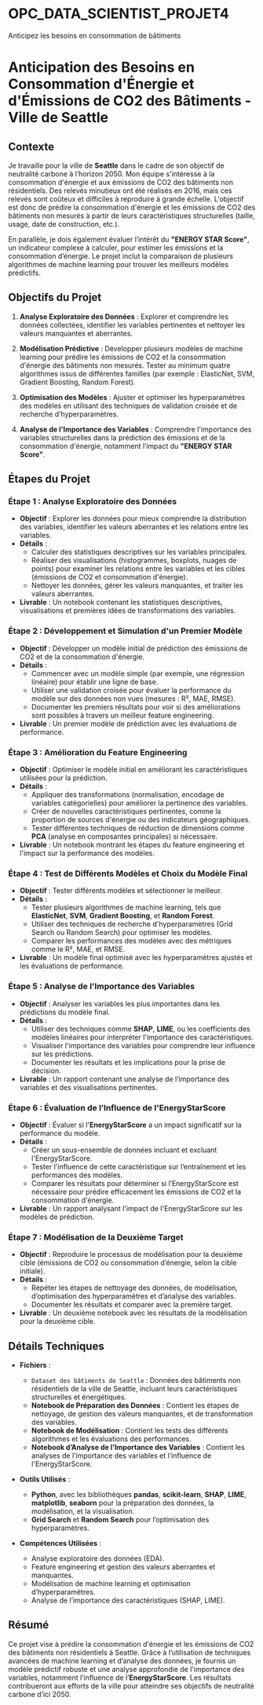 # OPC_DATA_SCIENTIST_PROJET4
Anticipez les besoins en consommation de bâtiments


# Anticipation des Besoins en Consommation d'Énergie et d'Émissions de CO2 des Bâtiments - Ville de Seattle

## Contexte

Je travaille pour la ville de **Seattle** dans le cadre de son objectif de neutralité carbone à l’horizon 2050. Mon équipe s'intéresse à la consommation d'énergie et aux émissions de CO2 des bâtiments non résidentiels. Des relevés minutieux ont été réalisés en 2016, mais ces relevés sont coûteux et difficiles à reproduire à grande échelle. L'objectif est donc de prédire la consommation d'énergie et les émissions de CO2 des bâtiments non mesurés à partir de leurs caractéristiques structurelles (taille, usage, date de construction, etc.).

En parallèle, je dois également évaluer l’intérêt du **"ENERGY STAR Score"**, un indicateur complexe à calculer, pour estimer les émissions et la consommation d’énergie. Le projet inclut la comparaison de plusieurs algorithmes de machine learning pour trouver les meilleurs modèles prédictifs.

## Objectifs du Projet

1. **Analyse Exploratoire des Données** : Explorer et comprendre les données collectées, identifier les variables pertinentes et nettoyer les valeurs manquantes et aberrantes.
   
2. **Modélisation Prédictive** : Développer plusieurs modèles de machine learning pour prédire les émissions de CO2 et la consommation d'énergie des bâtiments non mesurés. Tester au minimum quatre algorithmes issus de différentes familles (par exemple : ElasticNet, SVM, Gradient Boosting, Random Forest).

3. **Optimisation des Modèles** : Ajuster et optimiser les hyperparamètres des modèles en utilisant des techniques de validation croisée et de recherche d’hyperparamètres.

4. **Analyse de l'Importance des Variables** : Comprendre l'importance des variables structurelles dans la prédiction des émissions et de la consommation d'énergie, notamment l’impact du **"ENERGY STAR Score"**.

## Étapes du Projet

### Étape 1 : Analyse Exploratoire des Données

- **Objectif** : Explorer les données pour mieux comprendre la distribution des variables, identifier les valeurs aberrantes et les relations entre les variables.
- **Détails** :
  - Calculer des statistiques descriptives sur les variables principales.
  - Réaliser des visualisations (histogrammes, boxplots, nuages de points) pour examiner les relations entre les variables et les cibles (émissions de CO2 et consommation d'énergie).
  - Nettoyer les données, gérer les valeurs manquantes, et traiter les valeurs aberrantes.
- **Livrable** : Un notebook contenant les statistiques descriptives, visualisations et premières idées de transformations des variables.

### Étape 2 : Développement et Simulation d'un Premier Modèle

- **Objectif** : Développer un modèle initial de prédiction des émissions de CO2 et de la consommation d'énergie.
- **Détails** :
  - Commencer avec un modèle simple (par exemple, une régression linéaire) pour établir une ligne de base.
  - Utiliser une validation croisée pour évaluer la performance du modèle sur des données non vues (mesures : R², MAE, RMSE).
  - Documenter les premiers résultats pour voir si des améliorations sont possibles à travers un meilleur feature engineering.
- **Livrable** : Un premier modèle de prédiction avec les évaluations de performance.

### Étape 3 : Amélioration du Feature Engineering

- **Objectif** : Optimiser le modèle initial en améliorant les caractéristiques utilisées pour la prédiction.
- **Détails** :
  - Appliquer des transformations (normalisation, encodage de variables catégorielles) pour améliorer la pertinence des variables.
  - Créer de nouvelles caractéristiques pertinentes, comme la proportion de sources d'énergie ou des indicateurs géographiques.
  - Tester différentes techniques de réduction de dimensions comme **PCA** (analyse en composantes principales) si nécessaire.
- **Livrable** : Un notebook montrant les étapes du feature engineering et l'impact sur la performance des modèles.

### Étape 4 : Test de Différents Modèles et Choix du Modèle Final

- **Objectif** : Tester différents modèles et sélectionner le meilleur.
- **Détails** :
  - Tester plusieurs algorithmes de machine learning, tels que **ElasticNet**, **SVM**, **Gradient Boosting**, et **Random Forest**.
  - Utiliser des techniques de recherche d'hyperparamètres (Grid Search ou Random Search) pour optimiser les modèles.
  - Comparer les performances des modèles avec des métriques comme le R², MAE, et RMSE.
- **Livrable** : Un modèle final optimisé avec les hyperparamètres ajustés et les évaluations de performance.

### Étape 5 : Analyse de l'Importance des Variables

- **Objectif** : Analyser les variables les plus importantes dans les prédictions du modèle final.
- **Détails** :
  - Utiliser des techniques comme **SHAP**, **LIME**, ou les coefficients des modèles linéaires pour interpréter l'importance des caractéristiques.
  - Visualiser l'importance des variables pour comprendre leur influence sur les prédictions.
  - Documenter les résultats et les implications pour la prise de décision.
- **Livrable** : Un rapport contenant une analyse de l’importance des variables et des visualisations pertinentes.

### Étape 6 : Évaluation de l’Influence de l'EnergyStarScore

- **Objectif** : Évaluer si l'**EnergyStarScore** a un impact significatif sur la performance du modèle.
- **Détails** :
  - Créer un sous-ensemble de données incluant et excluant l'EnergyStarScore.
  - Tester l'influence de cette caractéristique sur l’entraînement et les performances des modèles.
  - Comparer les résultats pour déterminer si l’EnergyStarScore est nécessaire pour prédire efficacement les émissions de CO2 et la consommation d'énergie.
- **Livrable** : Un rapport analysant l'impact de l'EnergyStarScore sur les modèles de prédiction.

### Étape 7 : Modélisation de la Deuxième Target

- **Objectif** : Reproduire le processus de modélisation pour la deuxième cible (émissions de CO2 ou consommation d’énergie, selon la cible initiale).
- **Détails** :
  - Répéter les étapes de nettoyage des données, de modélisation, d’optimisation des hyperparamètres et d’analyse des variables.
  - Documenter les résultats et comparer avec la première target.
- **Livrable** : Un deuxième notebook avec les résultats de la modélisation pour la deuxième cible.

## Détails Techniques

- **Fichiers** :
  - `Dataset des bâtiments de Seattle` : Données des bâtiments non résidentiels de la ville de Seattle, incluant leurs caractéristiques structurelles et énergétiques.
  - **Notebook de Préparation des Données** : Contient les étapes de nettoyage, de gestion des valeurs manquantes, et de transformation des variables.
  - **Notebook de Modélisation** : Contient les tests des différents algorithmes et les évaluations des performances.
  - **Notebook d’Analyse de l’Importance des Variables** : Contient les analyses de l’importance des variables et l’influence de l'EnergyStarScore.

- **Outils Utilisés** :
  - **Python**, avec les bibliothèques **pandas**, **scikit-learn**, **SHAP**, **LIME**, **matplotlib**, **seaborn** pour la préparation des données, la modélisation, et la visualisation.
  - **Grid Search** et **Random Search** pour l’optimisation des hyperparamètres.

- **Compétences Utilisées** :
  - Analyse exploratoire des données (EDA).
  - Feature engineering et gestion des valeurs aberrantes et manquantes.
  - Modélisation de machine learning et optimisation d’hyperparamètres.
  - Analyse de l’importance des caractéristiques (SHAP, LIME).

## Résumé

Ce projet vise à prédire la consommation d'énergie et les émissions de CO2 des bâtiments non résidentiels à Seattle. Grâce à l’utilisation de techniques avancées de machine learning et d’analyse des données, je fournis un modèle prédictif robuste et une analyse approfondie de l'importance des variables, notamment l’influence de l’**EnergyStarScore**. Les résultats contribueront aux efforts de la ville pour atteindre ses objectifs de neutralité carbone d’ici 2050.

